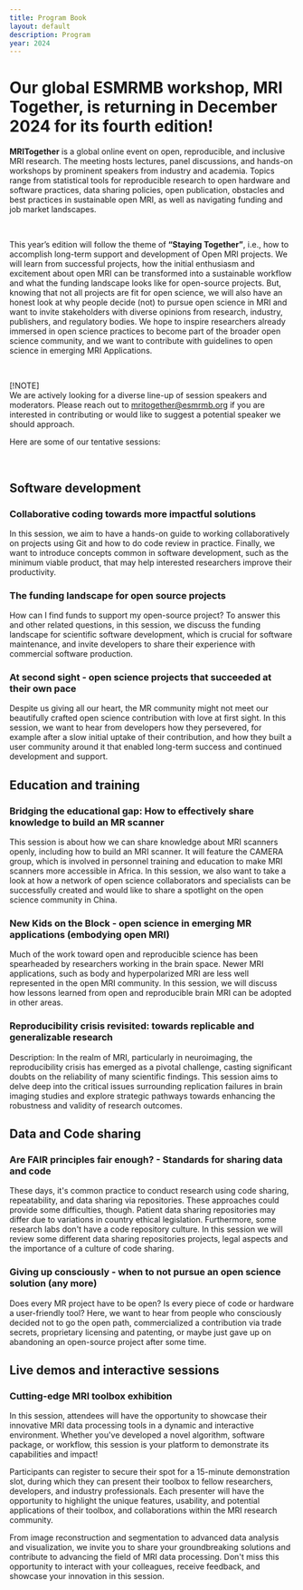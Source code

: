 ```yaml
---
title: Program Book
layout: default
description: Program
year: 2024
---
```


# Our global ESMRMB workshop, MRI Together, is returning in December 2024 for its fourth edition!

**MRITogether** is a global online event on open, reproducible, and inclusive MRI research. The meeting hosts lectures, panel discussions, and hands-on workshops by prominent speakers from industry and academia. Topics range from statistical tools for reproducible research to open hardware and software practices, data sharing policies, open publication, obstacles and best practices in sustainable open MRI, as well as navigating funding and job market landscapes.

<br>

This year’s edition will follow the theme of **“Staying Together”**, i.e., how to accomplish long-term support and development of Open MRI projects. We will learn from successful projects, how the initial enthusiasm and excitement about open MRI can be transformed into a sustainable workflow and what the funding landscape looks like for open-source projects. But, knowing that not all projects are fit for open science, we will also have an honest look at why people decide (not) to pursue open science in MRI and want to invite stakeholders with diverse opinions from research, industry, publishers, and regulatory bodies. We hope to inspire researchers already immersed in open science practices to become part of the broader open science community, and we want to contribute with guidelines to open science in emerging MRI Applications. 

<br>

[!NOTE]  
We are actively looking for a diverse line-up of session speakers and moderators. Please reach out to mritogether@esmrmb.org if you are interested in contributing or would like to suggest a potential speaker we should approach. 

Here are some of our tentative sessions:

<br>

## Software development
### Collaborative coding towards more impactful solutions
In this session, we aim to have a hands-on guide to working collaboratively on projects using Git and how to do code review in practice. Finally, we want to introduce concepts common in software development, such as the minimum viable product, that may help interested researchers improve their productivity.

### The funding landscape for open source projects
How can I find funds to support my open-source project? To answer this and other related questions, in this session, we discuss the funding landscape for scientific software development, which is crucial for software maintenance, and invite developers to share their experience with commercial software production.

### At second sight - open science projects that succeeded at their own pace
Despite us giving all our heart, the MR community might not meet our beautifully crafted open science contribution with love at first sight. In this session, we want to hear from developers how they persevered, for example after a slow initial uptake of their contribution, and how they built a user community around it that enabled long-term success and continued development and support.

## Education and training
### Bridging the educational gap: How to effectively share knowledge to build an MR scanner
This session is about how we can share knowledge about MRI scanners openly, including how to build an MRI scanner. It will feature the CAMERA group, which is involved in personnel training and education to make MRI scanners more accessible in Africa. In this session, we also want to take a look at how a network of open science collaborators and specialists can be successfully created and would like to share a spotlight on the open science community in China.

### New Kids on the Block - open science in emerging MR applications (embodying open MRI)
Much of the work toward open and reproducible science has been spearheaded by researchers working in the brain space. Newer MRI applications, such as body and hyperpolarized MRI are less well represented in the open MRI community. In this session, we will discuss how lessons learned from open and reproducible brain MRI can be adopted in other areas.

### Reproducibility crisis revisited: towards replicable and generalizable research
Description: In the realm of MRI, particularly in neuroimaging, the reproducibility crisis has emerged as a pivotal challenge, casting significant doubts on the reliability of many scientific findings. This session aims to delve deep into the critical issues surrounding replication failures in brain imaging studies and explore strategic pathways towards enhancing the robustness and validity of research outcomes.

## Data and Code sharing
### Are FAIR principles fair enough? - Standards for sharing data and code
These days, it's common practice to conduct research using code sharing, repeatability, and data sharing via repositories. These approaches could provide some difficulties, though. Patient data sharing repositories may differ due to variations in country ethical legislation. Furthermore, some research labs don't have a code repository culture. In this session we will review some different data sharing repositories projects, legal aspects and the importance of a culture of code sharing. 

### Giving up consciously - when to not pursue an open science solution (any more)
Does every MR project have to be open? Is every piece of code or hardware a user-friendly tool? Here, we want to hear from people who consciously decided not to go the open path, commercialized a contribution via trade secrets, proprietary licensing and patenting, or maybe just gave up on abandoning an open-source project after some time.

## Live demos and interactive sessions
### Cutting-edge MRI toolbox exhibition
In this session, attendees will have the opportunity to showcase their innovative MRI data processing tools in a dynamic and interactive environment. Whether you've developed a novel algorithm, software package, or workflow, this session is your platform to demonstrate its capabilities and impact!

Participants can register to secure their spot for a 15-minute demonstration slot, during which they can present their toolbox to fellow researchers, developers, and industry professionals. Each presenter will have the opportunity to highlight the unique features, usability, and potential applications of their toolbox, and collaborations within the MRI research community.

From image reconstruction and segmentation to advanced data analysis and visualization, we invite you to share your groundbreaking solutions and contribute to advancing the field of MRI data processing. Don't miss this opportunity to interact with your colleagues, receive feedback, and showcase your innovation in this session. 

<!-- Register now to secure your spot on the stage! -->
